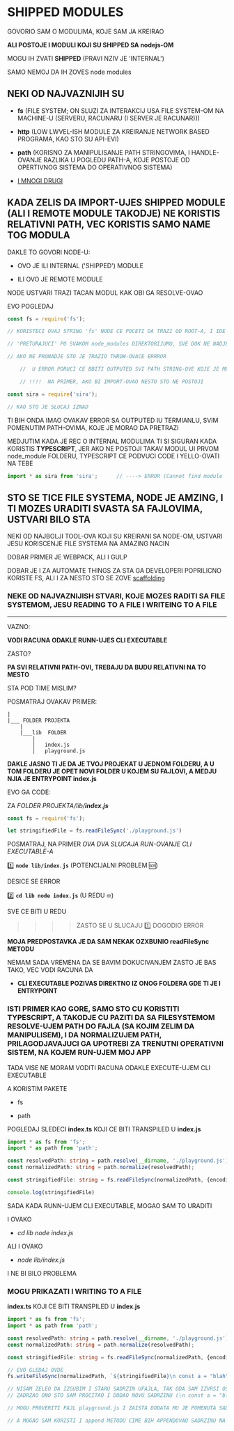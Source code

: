 # SHIPPED MODULES

GOVORIO SAM O MODULIMA, KOJE SAM JA KREIRAO

**ALI POSTOJE I MODULI KOJI SU SHIPPED SA nodejs-OM**

MOGU IH ZVATI **SHIPPED** (PRAVI NZIV JE 'INTERNAL')

SAMO NEMOJ DA  IH ZOVES node modules

## NEKI OD NAJVAZNIJIH SU

- **fs** (FILE SYSTEM; ON SLUZI ZA INTERAKCIJ USA FILE SYSTEM-OM NA MACHINE-U (SERVERU, RACUNARU (I SERVER JE RACUNAR)))

- **http** (LOW LWVEL-ISH MODULE ZA KREIRANJE NETWORK BASED PROGRAMA, KAO STO SU API-EVI)

- **path** (KORISNO ZA MANIPULISANJE PATH STRINGOVIMA, I HANDLE-OVANJE RAZLIKA U POGLEDU PATH-A, KOJE POSTOJE OD OPERTIVNOG SISTEMA DO OPERATIVNOG SISTEMA)

- [I MNOGI DRUGI](https://nodejs.org/dist/latest-v10.x/docs/api/)

## KADA ZELIS DA IMPORT-UJES **SHIPPED MODULE** (ALI I REMOTE MODULE TAKODJE) NE KORISTIS RELATIVNI PATH, VEC KORISTIS SAMO NAME TOG MODULA

DAKLE TO GOVORI NODE-U:

- OVO JE ILI INTERNAL ('SHIPPED') MODULE

- ILI OVO JE REMOTE MODULE

NODE USTVARI TRAZI TACAN MODUL KAK OBI GA RESOLVE-OVAO

EVO POGLEDAJ

```javascript
const fs = require('fs');

// KORISTECI OVAJ STRING 'fs' NODE CE POCETI DA TRAZI OD ROOT-A, I IDE NAGORE

// 'PRETURAJUCI' PO SVAKOM node_modules DIREKTORIJUMU, SVE DOK NE NADJE ON OSTO JE TRAZIO

// AKO NE PRONADJE STO JE TRAZIO THROW-OVACE ERRROR

    //  U ERROR PORUCI CE BBITI OUTPUTED SVI PATH STRING-OVE KOJE JE MORAO DA PRETRAZI

    // !!!!  NA PRIMER, AKO BI IMPORT-OVAO NESTO STO NE POSTOJI

const sira = require('sira');

// KAO STO JE SLUCAJ IZNAD

```

TI BIH ONDA IMAO OVAKAV ERROR SA OUTPUTED IU TERMIANLU, SVIM POMENUTIM PATH-OVIMA, KOJE JE MORAO DA PRETRAZI

MEDJUTIM KADA JE REC O INTERNAL MODULIMA TI SI SIGURAN KADA KORISTIS **TYPESCRIPT**, JER AKO NE POSTOJI TAKAV MODUL UI PRVOM node_module FOLDERU, TYPESCRIPT CE PODVUCI CODE I YELLO-OVATI NA TEBE

```typescript
import * as sira from 'sira';      // ----> ERROR (Cannot find module 'sira'.ts(2307))
```

## STO SE TICE FILE SYSTEMA, NODE JE AMZING, I TI MOZES URADITI SVASTA SA FAJLOVIMA, USTVARI BILO STA

NEKI OD NAJBOLJI TOOL-OVA KOJI SU KREIRANI SA NODE-OM, USTVARI JESU KORISCENJE FILE SYSTEMA NA AMAZING NACIN

DOBAR PRIMER JE WEBPACK, ALI I GULP

DOBAR JE I ZA AUTOMATE THINGS ZA STA GA DEVELOPERI POPRILICNO KORISTE FS, ALI I ZA NESTO STO SE ZOVE  [scaffolding](https://seesparkbox.com/foundry/use_node_fs_instead_of_javascript_dependencies_to_scaffold_files)

### NEKE OD NAJVAZNIJISH STVARI, KOJE MOZES RADITI SA FILE SYSTEMOM, JESU READING TO A FILE I WRITEING TO A FILE

******

VAZNO:

**VODI RACUNA ODAKLE RUNN-UJES CLI EXECUTABLE**

ZASTO?

**PA SVI RELATIVNI PATH-OVI, TREBAJU DA BUDU RELATIVNI NA TO MESTO**

STA POD TIME MISLIM?

POSMATRAJ OVAKAV PRIMER:

```linux
|
|___ FOLDER PROJEKTA
    |
    |___lib  FOLDER
        |
        │   index.js
        │   playground.js

```

**DAKLE JASNO TI JE DA JE TVOJ PROJEKAT U JEDNOM FOLDERU, A U TOM FOLDERU JE OPET NOVI FOLDER U KOJEM SU FAJLOVI, A MEDJU NJIA JE ENTRYPOINT index.js**

EVO GA CODE:  

ZA *FOLDER PROJEKTA/lib/**index.js***

```javascript
const fs = require('fs');

let stringifiedFile = fs.readFileSync('./playground.js')

```

POSMATRAJ, NA PRIMER *OVA DVA SLUCAJA RUN-OVANJE CLI EXECUTABLE-A*

:one: **`node lib/index.js`** (POTENCIJALNI PROBLEM :sos:)

DESICE SE ERROR

:two: **`cd lib node index.js`** (U REDU :sparkle:)

SVE CE BITI U REDU

>>>> ZASTO SE U SLUCAJU :one: DOGODIO ERROR

**MOJA PREDPOSTAVKA JE DA SAM NEKAK OZXBUNIO readFileSync METODU**

NEMAM SADA VREMENA DA SE BAVIM DOKUCIVANJEM ZASTO JE BAS TAKO, VEC VODI RACUNA DA

- **CLI EXECUTABLE POZIVAS DIREKTNO IZ ONOG FOLDERA GDE TI JE I ENTRYPOINT**

### ISTI PRIMER KAO GORE, SAMO STO CU KORISTITI TYPESCRIPT, A TAKODJE CU PAZITI DA SA FILESYSTEMOM RESOLVE-UJEM PATH DO FAJLA (SA KOJIM ZELIM DA MANIPULISEM), I DA NORMALIZUJEM PATH, PRILAGODJAVAJUCI GA UPOTREBI ZA TRENUTNI OPERATIVNI SISTEM, NA KOJEM RUN-UJEM MOJ APP

TADA VISE NE MORAM VODITI RACUNA ODAKLE EXECUTE-UJEM CLI EXECUTABLE

A KORISTIM PAKETE

- fs

- path

POGLEDAJ SLEDECI **index.ts** KOJI CE BITI TRANSPILED U **index.js**

```typescript
import * as fs from 'fs';
import * as path from 'path';

const resolvedPath: string = path.resolve(__dirname, './playground.js')
const normalizedPath: string = path.normalize(resolvedPath);

const stringifiedFile: string = fs.readFileSync(normalizedPath, {encoding: 'utf-8'});

console.log(stringifiedFile)
```

SADA KADA RUNN-UJEM CLI EXECUTABLE, MOGAO SAM TO URADITI

I OVAKO

- *cd lib node index.js*

ALI I OVAKO

- *node lib/index.js*

I NE BI BILO PROBLEMA

### MOGU PRIKAZATI I WRITING TO A FILE

**index.ts** KOJI CE BITI TRANSPILED U **index.js**

```typescript
import * as fs from 'fs';
import * as path from 'path';

const resolvedPath: string = path.resolve(__dirname, './playground.js')
const normalizedPath: string = path.normalize(resolvedPath);

const stringifiedFile: string = fs.readFileSync(normalizedPath, {encoding: 'utf-8'});

// EVO GLEDAJ OVDE
fs.writeFileSync(normalizedPath, `${stringifiedFile}\n const a = "blah"`)

// NISAM ZELEO DA IZGUBIM I STARU SADRZIN UFAJLA, TAK ODA SAM IZVRSI OSTRING INTERPOLATION
// ZADRZAO ONO STO SAM PROCITAO I DODAO NOVU SADRZINU (\n const a = "blah")

// MOGU PROVERITI FAJL playground.js I ZAISTA DODATA MU JE POMENUTA SADRZINA

// A MOGAO SAM KORISTI I append METODU CIME BIH APPENDOVAO SADRZINU NA POSTOJECU SADRZINU
```